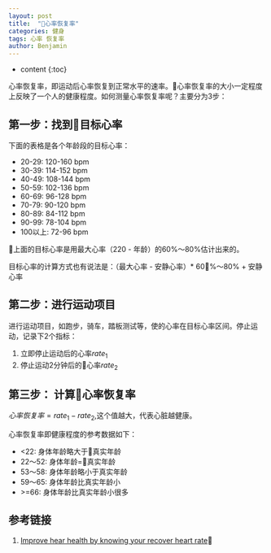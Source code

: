 ```yaml
---
layout: post
title:  "心率恢复率"
categories: 健身
tags: 心率 恢复率
author: Benjamin
---
```


* content
{:toc}

心率恢复率，即运动后心率恢复到正常水平的速率。心率恢复率的大小一定程度上反映了一个人的健康程度。如何测量心率恢复率呢？主要分为3步：


## 第一步：找到目标心率

下面的表格是各个年龄段的目标心率：
* 20-29: 120-160 bpm
* 30-39: 114-152 bpm
* 40-49: 108-144 bpm
* 50-59: 102-136 bpm
* 60-69: 96-128 bpm
* 70-79: 90-120 bpm
* 80-89: 84-112 bpm
* 90-99: 78-104 bpm
* 100以上: 72-96 bpm

上面的目标心率是用最大心率（220 - 年龄）的60%～80%估计出来的。

目标心率的计算方式也有说法是：（最大心率 - 安静心率）* 60%～80% + 安静心率

## 第二步：进行运动项目

进行运动项目，如跑步，骑车，踏板测试等，使的心率在目标心率区间。停止运动，记录下2个指标：
1. 立即停止运动后的心率$rate_1$
2. 停止运动2分钟后的心率$rate_2$

## 第三步： 计算心率恢复率

$心率恢复率=rate_1-rate_2$,这个值越大，代表心脏越健康。

心率恢复率即健康程度的参考数据如下：
* <22: 身体年龄略大于真实年龄
* 22～52: 身体年龄=真实年龄
* 53～58: 身体年龄略小于真实年龄
* 59～65: 身体年龄比真实年龄小
* \>=66: 身体年龄比真实年龄小很多


## 参考链接
1. [Improve hear health by knowing your recover heart rate](https://www.enhancedmedicalcare.com/2013/01/20/improve-heart-health-by-knowing-your-recovery-heart-rate/)
